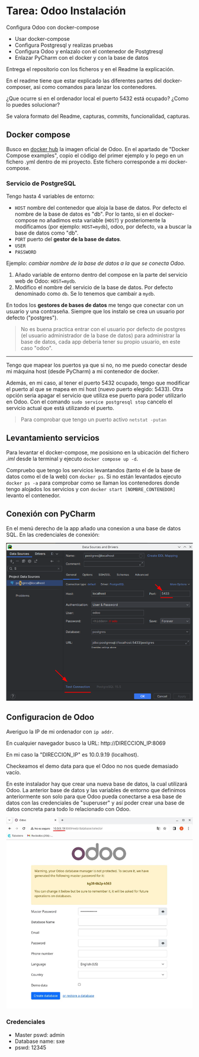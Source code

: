 # Tarea: Odoo Instalación
Configura Odoo con docker-compose
* Usar docker-compose
* Configura Postgresql y realizas pruebas
* Configura Odoo y enlazalo con el contenedor de Postgtresql
* Enlazar PyCharm con el docker y con la base de datos

Entrega el repositorio con los ficheros y en el Readme la explicación.

En el readme tiene que estar explicado las diferentes partes del docker-composer, asi como comandos para lanzar los contenedores.

¿Que ocurre si en el ordenador local el puerto 5432 está ocupado? ¿Como lo puedes solucionar?

Se valora formato del Readme, capturas, commits, funcionalidad, capturas.

## Docker compose
Busco en [docker hub](https://hub.docker.com/_/odoo) la imagen oficial de Odoo. En el apartado de
"Docker Compose examples", copio el código del primer ejemplo y lo pego en un fichero .yml dentro de mi proyecto. Este fichero corresponde a mi docker-compose.

### Servicio de PostgreSQL

Tengo hasta 4 variables de entorno:
* `HOST` nombre del contenedor que aloja la base de datos. Por defecto el nombre de la base de datos es "db".
Por lo tanto, si en el docker-compose no añadimos esta variable (`HOST`) y posteriomente
la modificamos (por ejemplo: `HOST=mydb`), odoo, por defecto,
va a buscar la base de datos como "db".
* `PORT` puerto del **gestor de la base de datos**.
* `USER`
* `PASSWORD`

Ejemplo: _cambiar nombre de la base de datos a la que se conecta Odoo._

1. Añado variable de entorno
dentro del compose en la parte del servicio web de Odoo: `HOST=mydb`.
2. Modifico el nombre del servicio de la base de datos. Por defecto 
denominado como `db`. Se lo tenemos que cambair a `mydb`.

En todos los **gestores de bases de datos** me tengo que conectar con un usuario y una  contraseña. Siempre que los instalo se crea un usuario por defecto ("postgres").

> No es buena practica entrar con el usuario por defecto de postgres (el usuario administrador de la base de datos)
> para administrar la base de datos, 
> cada app deberia tener su propio usuario, en este caso "odoo".

----

Tengo que mapear los puertos ya que si no, no me puedo conectar desde mi máquina host (desde PyCharm) a mi contenedor de docker.

Además, en mi caso, al tener el puerto 5432 ocupado, tengo que modificar el puerto al que se mapea en mi host (nuevo puerto
elegido: 5433). Otra opción seria apagar el servicio que utiliza ese puerto para poder utilizarlo en Odoo.
Con el comando `sudo service postgresql stop` cancelo el servicio actual que está utilizando el puerto.

> Para comprobar que tengo un puerto activo `netstat -putan`

## Levantamiento servicios
Para levantar el docker-compose, me posisiono en la ubicación del
fichero *.iml* desde la terminal y ejecuto `docker compose up -d`.

Compruebo que tengo los servicios levantandos (tanto el de la base de datos
como el de la web) con `docker ps`. Si no están levantados ejecuto 
`docker ps -a` para comprobar como se llaman los contenedores donde
tengo alojados los servicios y con `docker start [NOMBRE_CONTENEDOR]`
levanto el contenedor.

## Conexión con PyCharm
En el menú derecho de la app añado una conexion a una base de datos SQL. En las credenciales de conexión:

![conexionSQL](imagenes/testConnection.png)

## Configuracion de Odoo
Averiguo la IP de mi ordenador con `ip addr`.

En cualquier navegador busco la URL: http://DIRECCION_IP:8069

En mi caso la "DIRECCION_IP" es 10.0.9.19 (localhost).

Checkeamos el demo data para que el Odoo no nos quede demasiado vacío.

En este instalador hay que crear una nueva base de datos, la cual utilizará
Odoo. La anterior base de datos y las variables de entorno que definimos anteriormente
son solo para que Odoo pueda conectarse a esa base de datos con las
credenciales de "superuser" y así poder crear una base de datos concreta para todo lo
relacionado con Odoo.

![odoo](imagenes/myodoo.jpg)

### Credenciales
* Master pswd: admin
* Database name: sxe
* pswd: 12345



